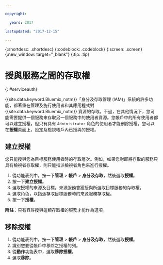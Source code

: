 ```yaml
---

copyright:

  years: 2017

lastupdated: "2017-12-15"

---
```


{:shortdesc: .shortdesc}
{:codeblock: .codeblock}
{:screen: .screen}
{:new_window: target="_blank"}
{:tip: .tip}


# 授與服務之間的存取權
{: #serviceauth}

{{site.data.keyword.Bluemix_notm}}「身分及存取管理 (IAM)」系統的許多功能，都著重在管理及施行使用者和其應用程式對 {{site.data.keyword.Bluemix_notm}} 資源的存取。不過，在其他情況下，您可能需要提供一個服務來存取另一個服務中的使用者資源。您帳戶中的所有使用者都可以建立授權，但只有具有 `Administrator` 角色的使用者才能刪除授權。您可以在**授權**頁面上，設定及檢視帳戶內已授與的授權。 

## 建立授權

您只能授與您為目標服務使用者時的存取層次。例如，如果您對即將存取的服務只具有檢視者存取權，則只能指派檢視者角色來進行授權。

1. 從功能表列中，按一下**管理** &gt; **帳戶** &gt; **身分及存取**，然後選取**授權**。 
2. 按一下**建立授權**。
3. 選取授權的來源及目標。來源服務會獲授與所選取目標服務的存取權。
4. 選取角色，以指派存取目標服務時的來源服務存取權。
5. 按一下**授權**。

**附註**：只有容許授與這類存取權的服務才能作為選項。

## 移除授權

1. 從功能表列中，按一下**管理** &gt; **帳戶** &gt; **身分及存取**，然後選取**授權**。 
2. 識別您要從帳戶中移除之授權的列。
3. 從**動作**功能表中，選取**移除授權**。
5. 選取**移除**。
